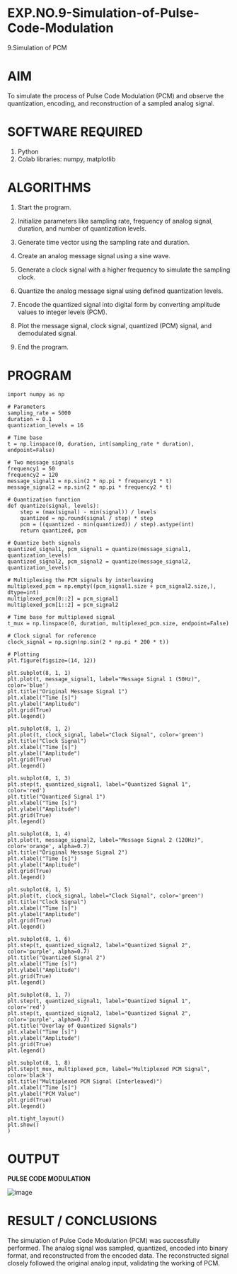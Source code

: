 # EXP.NO.9-Simulation-of-Pulse-Code-Modulation
9.Simulation of PCM

# AIM
To simulate the process of Pulse Code Modulation (PCM) and observe the quantization, encoding, and reconstruction of a sampled analog signal.

# SOFTWARE REQUIRED
1. Python
2. Colab
   libraries: numpy, matplotlib

# ALGORITHMS
1. Start the program.

2. Initialize parameters like sampling rate, frequency of analog signal, duration, and number of quantization levels.

3. Generate time vector using the sampling rate and duration.

4. Create an analog message signal using a sine wave.

5. Generate a clock signal with a higher frequency to simulate the sampling clock.

6. Quantize the analog message signal using defined quantization levels.

7. Encode the quantized signal into digital form by converting amplitude values to integer levels (PCM).

8. Plot the message signal, clock signal, quantized (PCM) signal, and demodulated signal.

9. End the program.

# PROGRAM
```pythonimport matplotlib.pyplot as plt
import numpy as np

# Parameters
sampling_rate = 5000
duration = 0.1
quantization_levels = 16

# Time base
t = np.linspace(0, duration, int(sampling_rate * duration), endpoint=False)

# Two message signals
frequency1 = 50
frequency2 = 120
message_signal1 = np.sin(2 * np.pi * frequency1 * t)
message_signal2 = np.sin(2 * np.pi * frequency2 * t)

# Quantization function
def quantize(signal, levels):
    step = (max(signal) - min(signal)) / levels
    quantized = np.round(signal / step) * step
    pcm = ((quantized - min(quantized)) / step).astype(int)
    return quantized, pcm

# Quantize both signals
quantized_signal1, pcm_signal1 = quantize(message_signal1, quantization_levels)
quantized_signal2, pcm_signal2 = quantize(message_signal2, quantization_levels)

# Multiplexing the PCM signals by interleaving
multiplexed_pcm = np.empty((pcm_signal1.size + pcm_signal2.size,), dtype=int)
multiplexed_pcm[0::2] = pcm_signal1
multiplexed_pcm[1::2] = pcm_signal2

# Time base for multiplexed signal
t_mux = np.linspace(0, duration, multiplexed_pcm.size, endpoint=False)

# Clock signal for reference
clock_signal = np.sign(np.sin(2 * np.pi * 200 * t))

# Plotting
plt.figure(figsize=(14, 12))

plt.subplot(8, 1, 1)
plt.plot(t, message_signal1, label="Message Signal 1 (50Hz)", color='blue')
plt.title("Original Message Signal 1")
plt.xlabel("Time [s]")
plt.ylabel("Amplitude")
plt.grid(True)
plt.legend()

plt.subplot(8, 1, 2)
plt.plot(t, clock_signal, label="Clock Signal", color='green')
plt.title("Clock Signal")
plt.xlabel("Time [s]")
plt.ylabel("Amplitude")
plt.grid(True)
plt.legend()

plt.subplot(8, 1, 3)
plt.step(t, quantized_signal1, label="Quantized Signal 1", color='red')
plt.title("Quantized Signal 1")
plt.xlabel("Time [s]")
plt.ylabel("Amplitude")
plt.grid(True)
plt.legend()

plt.subplot(8, 1, 4)
plt.plot(t, message_signal2, label="Message Signal 2 (120Hz)", color='orange', alpha=0.7)
plt.title("Original Message Signal 2")
plt.xlabel("Time [s]")
plt.ylabel("Amplitude")
plt.grid(True)
plt.legend()

plt.subplot(8, 1, 5)
plt.plot(t, clock_signal, label="Clock Signal", color='green')
plt.title("Clock Signal")
plt.xlabel("Time [s]")
plt.ylabel("Amplitude")
plt.grid(True)
plt.legend()

plt.subplot(8, 1, 6)
plt.step(t, quantized_signal2, label="Quantized Signal 2", color='purple', alpha=0.7)
plt.title("Quantized Signal 2")
plt.xlabel("Time [s]")
plt.ylabel("Amplitude")
plt.grid(True)
plt.legend()

plt.subplot(8, 1, 7)
plt.step(t, quantized_signal1, label="Quantized Signal 1", color='red')
plt.step(t, quantized_signal2, label="Quantized Signal 2", color='purple', alpha=0.7)
plt.title("Overlay of Quantized Signals")
plt.xlabel("Time [s]")
plt.ylabel("Amplitude")
plt.grid(True)
plt.legend()

plt.subplot(8, 1, 8)
plt.step(t_mux, multiplexed_pcm, label="Multiplexed PCM Signal", color='black')
plt.title("Multiplexed PCM Signal (Interleaved)")
plt.xlabel("Time [s]")
plt.ylabel("PCM Value")
plt.grid(True)
plt.legend()

plt.tight_layout()
plt.show()
)
```

# OUTPUT


**PULSE CODE MODULATION**

![image](https://github.com/user-attachments/assets/f42b952f-cf82-425e-8097-b53a7b4885e5)


 
# RESULT / CONCLUSIONS
The simulation of Pulse Code Modulation (PCM) was successfully performed. The analog signal was sampled, quantized, encoded into binary format, and reconstructed from the encoded data. The reconstructed signal closely followed the original analog input, validating the working of PCM.


